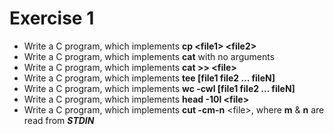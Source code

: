 # Exercise 1
* Write a C program, which implements **cp \<file1\> \<file2\>**
* Write a C program, which implements **cat** with no arguments
* Write a C program, which implements **cat >> \<file\>** 
* Write a C program, which implements **tee [file1 file2 ... fileN]**
* Write a C program, which implements **wc -cwl [file1 file2 ... fileN]**
* Write a C program, which implements **head -10l \<file\>**
* Write a C program, which implements **cut -cm-n** \<file\>, where **m** & **n** are read from ***STDIN***  
